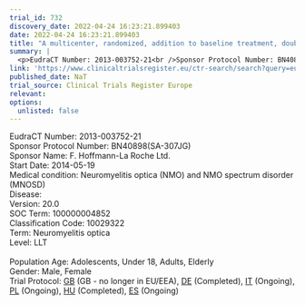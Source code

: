 ```yaml
---
trial_id: 732
discovery_date: 2022-04-24 16:23:21.899403
date: 2022-04-24 16:23:21.899403
title: "A multicenter, randomized, addition to baseline treatment, double-blind, placebo-controlled, Phase 3 study to evaluate the efficacy and safety of Satralizumab (SA237) in patients with neuromyelitis..."
summary: |
  <p>EudraCT Number: 2013-003752-21<br />Sponsor Protocol Number: BN40898(SA-307JG)<br />Sponsor Name: F. Hoffmann-La Roche Ltd.<br />Start Date: 2014-05-19<br />Medical condition: Neuromyelitis optica (NMO) and NMO spectrum disorder (MNOSD)<br />Disease: <br />Version: 20.0<br />SOC Term: 100000004852<br />Classification Code: 10029322<br />Term: Neuromyelitis optica<br />Level: LLT<br /><br />Population Age: Adolescents, Under 18, Adults, Elderly<br />Gender: Male, Female<br />Trial Protocol: <a href="https://www.clinicaltrialsregister.eu/ctr-search/trial/2013-003752-21/GB">GB</a> (GB - no longer in EU/EEA), <a href="https://www.clinicaltrialsregister.eu/ctr-search/trial/2013-003752-21/DE">DE</a> (Completed), <a href="https://www.clinicaltrialsregister.eu/ctr-search/trial/2013-003752-21/IT">IT</a> (Ongoing), <a href="https://www.clinicaltrialsregister.eu/ctr-search/trial/2013-003752-21/PL">PL</a> (Ongoing), <a href="https://www.clinicaltrialsregister.eu/ctr-search/trial/2013-003752-21/HU">HU</a> (Completed), <a href="https://www.clinicaltrialsregister.eu/ctr-search/trial/2013-003752-21/ES">ES</a> (Ongoing)</p>
link: 'https://www.clinicaltrialsregister.eu/ctr-search/search?query=eudract_number:2013-003752-21'
published_date: NaT
trial_source: Clinical Trials Register Europe
relevant: 
options:
  unlisted: false
---
```

<p>EudraCT Number: 2013-003752-21<br />Sponsor Protocol Number: BN40898(SA-307JG)<br />Sponsor Name: F. Hoffmann-La Roche Ltd.<br />Start Date: 2014-05-19<br />Medical condition: Neuromyelitis optica (NMO) and NMO spectrum disorder (MNOSD)<br />Disease: <br />Version: 20.0<br />SOC Term: 100000004852<br />Classification Code: 10029322<br />Term: Neuromyelitis optica<br />Level: LLT<br /><br />Population Age: Adolescents, Under 18, Adults, Elderly<br />Gender: Male, Female<br />Trial Protocol: <a href="https://www.clinicaltrialsregister.eu/ctr-search/trial/2013-003752-21/GB">GB</a> (GB - no longer in EU/EEA), <a href="https://www.clinicaltrialsregister.eu/ctr-search/trial/2013-003752-21/DE">DE</a> (Completed), <a href="https://www.clinicaltrialsregister.eu/ctr-search/trial/2013-003752-21/IT">IT</a> (Ongoing), <a href="https://www.clinicaltrialsregister.eu/ctr-search/trial/2013-003752-21/PL">PL</a> (Ongoing), <a href="https://www.clinicaltrialsregister.eu/ctr-search/trial/2013-003752-21/HU">HU</a> (Completed), <a href="https://www.clinicaltrialsregister.eu/ctr-search/trial/2013-003752-21/ES">ES</a> (Ongoing)</p>